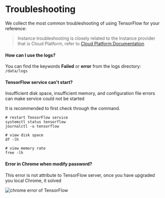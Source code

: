# Troubleshooting

We collect the most common troubleshooting of using TensorFlow for your reference:

> Instance troubleshooting is closely related to the Instance provider that is Cloud Platform, refer to [Cloud Platform Documentation](https://support.websoft9.com/docs/faq/tech-instance.html)

#### How can I use the logs?

You can find the keywords **Failed** or **error** from the logs directory: `/data/logs`

#### TensorFlow service can't start?

Insufficient disk space, insufficient memory, and configuration file errors can make service could not be started  

It is recommended to first check through the command.

```shell
# restart TensorFlow service
systemctl status tensorflow
journalctl -u tensorflow

# view disk space
df -lh

# view memory rate
free -lh
```

#### Error in Chrome when modify password?

This error is not attribute to TensorFlow server, once you have upgraded you local Chrome, it solved

![chrome error of TensorFlow](https://libs.websoft9.com/Websoft9/DocsPicture/zh/tensorflow/tensorflow-chromeerror-websoft9.png)
